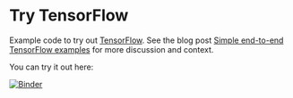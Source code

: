 Try TensorFlow
===============

Example code to try out [TensorFlow](http://www.tensorflow.org/). See the blog post [Simple end-to-end TensorFlow examples](https://bcomposes.wordpress.com/2015/11/26/simple-end-to-end-tensorflow-examples/) for more discussion and context.


You can try it out here:

[![Binder](http://mybinder.org/badge.svg)](http://mybinder.org/repo/arokem/try-tf)
